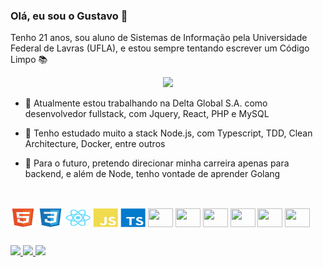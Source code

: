 ### Olá, eu sou o Gustavo 👋

Tenho 21 anos, sou aluno de Sistemas de Informação pela Universidade Federal de Lavras (UFLA), e estou sempre tentando escrever um Código Limpo :books:
<div align="center">
  <img src="https://user-images.githubusercontent.com/72414425/170411850-f4174c46-b7cc-4c4e-9b63-1a86c098d7b3.png" width="500px" />
</div>

- :hammer: Atualmente estou trabalhando na Delta Global S.A. como desenvolvedor fullstack, com Jquery, React, PHP e MySQL
- 🌱 Tenho estudado muito a stack Node.js, com Typescript, TDD, Clean Architecture, Docker, entre outros
- 🔭 Para o futuro, pretendo direcionar minha carreira apenas para backend, e além de Node, tenho vontade de aprender Golang

  ##

<div style="display: inline_block"><br>
  <img align="center" height="30" width="40" src="https://raw.githubusercontent.com/devicons/devicon/master/icons/html5/html5-original.svg">
  <img align="center" height="30" width="40" src="https://raw.githubusercontent.com/devicons/devicon/master/icons/css3/css3-original.svg">
  <img align="center" height="30" width="40" src="https://raw.githubusercontent.com/devicons/devicon/master/icons/react/react-original.svg">
  <img align="center" height="30" width="40" src="https://raw.githubusercontent.com/devicons/devicon/master/icons/javascript/javascript-plain.svg">
  <img align="center" height="30" width="40" src="https://raw.githubusercontent.com/devicons/devicon/master/icons/typescript/typescript-plain.svg">
  <img align="center" height="30" width="40" src="https://cdn.jsdelivr.net/gh/devicons/devicon/icons/nodejs/nodejs-original.svg" />
  <img align="center" height="30" width="40" src="https://cdn.jsdelivr.net/gh/devicons/devicon/icons/nestjs/nestjs-plain.svg" />        
  <img align="center" height="30" width="40" src="https://cdn.jsdelivr.net/gh/devicons/devicon/icons/php/php-original.svg" />
  <img align="center" height="30" width="40" src="https://cdn.jsdelivr.net/gh/devicons/devicon/icons/docker/docker-original-wordmark.svg" />
  <img align="center" height="30" width="40" src="https://cdn.jsdelivr.net/gh/devicons/devicon/icons/mongodb/mongodb-original-wordmark.svg" />
  <img align="center" height="30" width="40" src="https://cdn.jsdelivr.net/gh/devicons/devicon/icons/socketio/socketio-original.svg" />   
</div>
  
  ##

<div> 
  <a href="https://www.youtube.com/channel/UCJNcDTancBAis72ueywCegw" target="_blank">
    <img src="https://img.shields.io/badge/YouTube-FF0000?style=for-the-badge&logo=youtube&logoColor=white" target="_blank">
  </a>
  <a href = "mailto:gustavoribeiro665@hotmail.com">
    <img src="https://img.shields.io/badge/-outlook-%23333?style=for-the-badge&logo=gmail&logoColor=white" target="_blank">
  </a>
  <a href="https://www.linkedin.com/in/gustavo-ribeiro-de-figueiredo-56a6ba122/" target="_blank">
    <img src="https://img.shields.io/badge/-LinkedIn-%230077B5?style=for-the-badge&logo=linkedin&logoColor=white" target="_blank">
  </a> 

